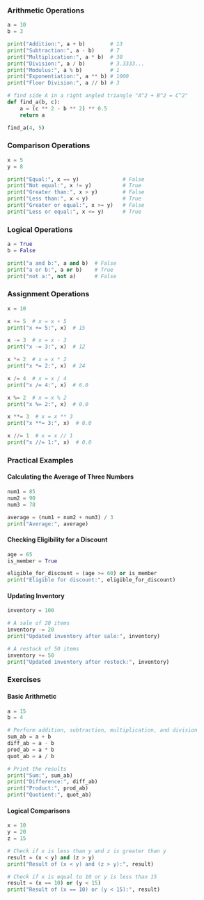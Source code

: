 ### Arithmetic Operations

```python
a = 10
b = 3

print("Addition:", a + b)        # 13
print("Subtraction:", a - b)     # 7
print("Multiplication:", a * b)  # 30
print("Division:", a / b)        # 3.3333...
print("Modulus:", a % b)         # 1
print("Exponentiation:", a ** b) # 1000
print("Floor Division:", a // b) # 3
```

```python
# find side A in a right angled triangle "A^2 + B^2 = C^2"
def find_a(b, c):
    a = (c ** 2 - b ** 2) ** 0.5
    return a

find_a(4, 5)
```


### Comparison Operations

```python
x = 5
y = 8

print("Equal:", x == y)              # False
print("Not equal:", x != y)          # True
print("Greater than:", x > y)        # False
print("Less than:", x < y)           # True
print("Greater or equal:", x >= y)   # False
print("Less or equal:", x <= y)      # True
```

### Logical Operations

```python
a = True
b = False

print("a and b:", a and b)  # False
print("a or b:", a or b)    # True
print("not a:", not a)      # False
```

### Assignment Operations

```python
x = 10

x += 5  # x = x + 5
print("x += 5:", x)  # 15

x -= 3  # x = x - 3
print("x -= 3:", x)  # 12

x *= 2  # x = x * 2
print("x *= 2:", x)  # 24

x /= 4  # x = x / 4
print("x /= 4:", x)  # 6.0

x %= 2  # x = x % 2
print("x %= 2:", x)  # 0.0

x **= 3  # x = x ** 3
print("x **= 3:", x)  # 0.0

x //= 1  # x = x // 1
print("x //= 1:", x)  # 0.0
```

### Practical Examples

#### Calculating the Average of Three Numbers
```python
num1 = 85
num2 = 90
num3 = 78

average = (num1 + num2 + num3) / 3
print("Average:", average)
```

#### Checking Eligibility for a Discount
```python
age = 65
is_member = True

eligible_for_discount = (age >= 60) or is_member
print("Eligible for discount:", eligible_for_discount)
```

#### Updating Inventory
```python
inventory = 100

# A sale of 20 items
inventory -= 20
print("Updated inventory after sale:", inventory)

# A restock of 50 items
inventory += 50
print("Updated inventory after restock:", inventory)
```

### Exercises

#### Basic Arithmetic

```python
a = 15
b = 4

# Perform addition, subtraction, multiplication, and division
sum_ab = a + b
diff_ab = a - b
prod_ab = a * b
quot_ab = a / b

# Print the results
print("Sum:", sum_ab)
print("Difference:", diff_ab)
print("Product:", prod_ab)
print("Quotient:", quot_ab)
```

#### Logical Comparisons
```python
x = 10
y = 20
z = 15

# Check if x is less than y and z is greater than y
result = (x < y) and (z > y)
print("Result of (x < y) and (z > y):", result)

# Check if x is equal to 10 or y is less than 15
result = (x == 10) or (y < 15)
print("Result of (x == 10) or (y < 15):", result)
```

